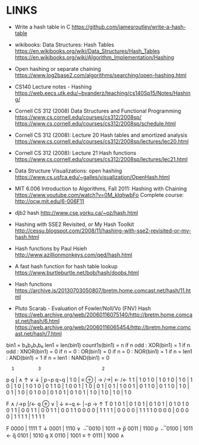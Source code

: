 # LINKS

* Write a hash table in C
https://github.com/jamesroutley/write-a-hash-table

* wikibooks: Data Structures: Hash Tables
https://en.wikibooks.org/wiki/Data_Structures/Hash_Tables
https://en.wikibooks.org/wiki/Algorithm_Implementation/Hashing

* Open hashing or separate chaining
https://www.log2base2.com/algorithms/searching/open-hashing.html

* CS140 Lecture notes - Hashing
https://web.eecs.utk.edu/~bvanderz/teaching/cs140Sp15/Notes/Hashing/

* Cornell CS 312 (2008) Data Structures and Functional Programming
https://www.cs.cornell.edu/courses/cs312/2008sp/
https://www.cs.cornell.edu/courses/cs312/2008sp/schedule.html
* Cornell CS 312 (2008): Lecture 20 Hash tables and amortized analysis
https://www.cs.cornell.edu/courses/cs312/2008sp/lectures/lec20.html
* Cornell CS 312 (2008): Lecture 21 Hash functions
https://www.cs.cornell.edu/courses/cs312/2008sp/lectures/lec21.html

* Data Structure Visualizations: open hashing
https://www.cs.usfca.edu/~galles/visualization/OpenHash.html

* MIT 6.006 Introduction to Algorithms, Fall 2011: Hashing with Chaining
https://www.youtube.com/watch?v=0M_kIqhwbFo
Complete course: http://ocw.mit.edu/6-006F11

* djb2 hash
http://www.cse.yorku.ca/~oz/hash.html

* Hashing with SSE2 Revisited, or My Hash Toolkit
http://cessu.blogspot.com/2008/11/hashing-with-sse2-revisited-or-my-hash.html

* Hash functions by Paul Hsieh
http://www.azillionmonkeys.com/qed/hash.html

* A fast hash function for hash table lookup
https://www.burtleburtle.net/bob/hash/doobs.html

* Hash functions
https://archive.is/20130703050807/bretm.home.comcast.net/hash/11.html

* Pluto Scarab - Evaluation of Fowler/Noll/Vo (FNV) Hash
https://web.archive.org/web/20060116075140/http://bretm.home.comcast.net/hash/6.html
https://web.archive.org/web/20060116065454/http://bretm.home.comcast.net/hash/7.html











bin1 = b₃b₂b₁b₀
len1 = len(bin1)
count1s(bin1) = n
  if n odd    :  XOR(bin1) = 1
  if n odd    : XNOR(bin1) = 0
  if n = 0    :   OR(bin1) = 0
  if n = 0    :  NOR(bin1) = 1
  if n = len1 :  AND(bin1) = 1
  if n = len1 : NAND(bin1) = 0

      1         3                       2
p q | ∧ ↑ ∨ ↓ | p¬p q¬q | 1 0 | ≡ ⊕ | → /→| ← /←
1 1 | 1 0 1 0 | 1 0 1 0 | 1 0 | 1 0 | 1 0 | 1 0
1 0 | 0 1 1 0 | 1 0 0 1 | 1 0 | 0 1 | 0 1 | 1 0
0 1 | 0 1 1 0 | 0 1 1 0 | 1 0 | 0 1 | 1 0 | 0 1
0 0 | 0 1 0 1 | 0 1 0 1 | 1 0 | 1 0 | 1 0 | 1 0

F ∧ /→p |/← q ⊕ ∨ | ↓ ≡¬q ← |¬p → ↑ T
0 1 0 1 | 0 1 0 1 | 0 1 0 1 | 0 1 0 1
0 0 1 1 | 0 0 1 1 | 0 0 1 1 | 0 0 1 1
0 0 0 0 | 1 1 1 1 | 0 0 0 0 | 1 1 1 1
0 0 0 0 | 0 0 0 0 | 1 1 1 1 | 1 1 1 1


F 0000 | 1111 T
↓ 0001 | 1110 ∨
→̅ 0010 | 1011 →
p̅ 0011 | 1100 p
←̅ 0100 | 1011 ←
q̅ 0101 | 1010 q
X 0110 | 1001 ≡
↑ 0111 | 1000 ∧
